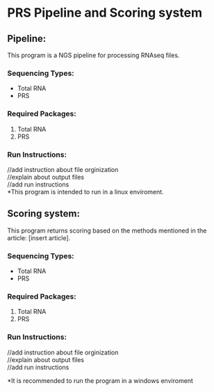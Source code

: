 # PRS Pipeline and Scoring system
## Pipeline:
This program is a NGS pipeline for processing RNAseq files.
### Sequencing Types:
* Total RNA
* PRS<br>
### Required Packages:
1. Total RNA
2. PRS<br>
### Run Instructions:
//add instruction about file orginization<br>
//explain about output files<br>
//add run instructions<br>
*This program is intended to run in a linux enviroment.<br>


## Scoring system:
This program returns scoring based on the methods mentioned in the article: [insert article].<br>
### Sequencing Types:
* Total RNA
* PRS<br>
### Required Packages:
1. Total RNA
2. PRS<br>
### Run Instructions:
//add instruction about file orginization<br>
//explain about output files<br>
//add run instructions<br>

*It is recommended to run the program in a windows enviroment
